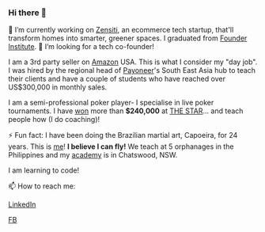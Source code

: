 ### Hi there 👋

🔭 I’m currently working on [Zensiti](https://www.zensiti.com/), an ecommerce tech startup, that'll transform homes into smarter, greener spaces. I graduated from [Founder Institute](https://fi.co/). 🤔 I’m looking for a tech co-founder!

I am a 3rd party seller on [Amazon](https://www.amazon.com/) USA. This is what I consider my "day job". I was hired by the regional head of [Payoneer](https://www.payoneer.com/)'s South East Asia hub to teach their clients and have a couple of students who have reached over US$300,000 in monthly sales. 

I am a semi-professional poker player- I specialise in live poker tournaments. I have [won](https://pokerdb.thehendonmob.com/player.php?a=r&n=329839) more than **$240,000** at [THE STAR](https://www.star.com.au)...  and teach people how (I do coaching)!

⚡ Fun fact: I have been doing the Brazilian martial art, Capoeira, for 24 years. This is [me](https://youtu.be/tR7b4APOQB8)! **I believe I can fly!** We teach at 5 orphanages in the Philippines and my [academy](https://www.capoeiraau.org/) is in Chatswood, NSW.

I am learning to code! 

📫 How to reach me: 

[LinkedIn](https://www.linkedin.com/in/jensenchow/)

[FB](https://www.facebook.com/jensen.chow/)

<!--
**jensenrex/jensenrex** is a ✨ _special_ ✨ repository because its `README.md` (this file) appears on your GitHub profile.

Here are some ideas to get you started:

- 🔭 I’m currently working on ...
- 🌱 I’m currently learning ...
- 👯 I’m looking to collaborate on ...
- 🤔 I’m looking for help with ...
- 💬 Ask me about ...
- 📫 How to reach me: ...
- 😄 Pronouns: ...
- ⚡ Fun fact: ...
-->
